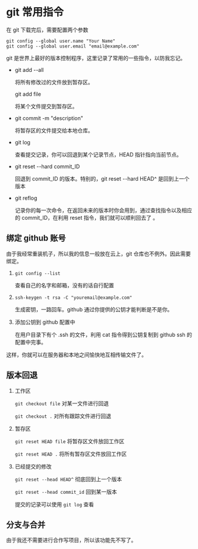 # git 常用指令

在 git 下载完后，需要配置两个参数

```
git config --global user.name "Your Name"
git config --global user.email "email@example.com"
```

git 是世界上最好的版本控制程序，这里记录了常用的一些指令，以防我忘记。

- git add --all 

  将所有修改过的文件放到暂存区。

  git add file

  将某个文件提交到暂存区。

- git commit -m "description"

  将暂存区的文件提交给本地仓库。

- git log

  查看提交记录，你可以回退到某个记录节点，HEAD 指针指向当前节点。

- git reset --hard commit_ID

  回退到 commit_ID 的版本。特别的，git reset --hard HEAD^ 是回到上一个版本

- git reflog

  记录你的每一次命令，在返回未来的版本时你会用到，通过查找指令以及相应的 commit_ID，在利用 reset 指令，我们就可以顺利回去了 。

## 绑定 github 账号

由于我经常重装机子，所以我的信息一般放在云上，git 仓库也不例外。因此需要绑定。

1. `git config --list` 

   查看自己的名字和邮箱，没有的话自行配置

2. `ssh-keygen -t rsa -C "youremail@example.com"`

   生成密钥，一路回车。github 通过你提供的公钥才能判断是不是你。

3. 添加公钥到 github 配置中

   在用户目录下有个 .ssh 的文件，利用 cat 指令得到公钥复制到 github ssh 的配置中完事。

这样，你就可以在服务器和本地之间愉快地互相传输文件了。

## 版本回退

1. 工作区

   `git checkout file` 对某一文件进行回退

   `git checkout .` 对所有跟踪文件进行回退

2. 暂存区

   `git reset HEAD file` 将暂存区文件放回工作区

   `git reset HEAD .` 将所有暂存区文件放回工作区

3. 已经提交的修改

   `git reset --head HEAD^` 彻底回到上一个版本

   `git reset --head commit_id` 回到某一版本

   提交的记录可以使用 `git log` 查看

## 分支与合并

由于我还不需要进行合作写项目，所以该功能先不写了。